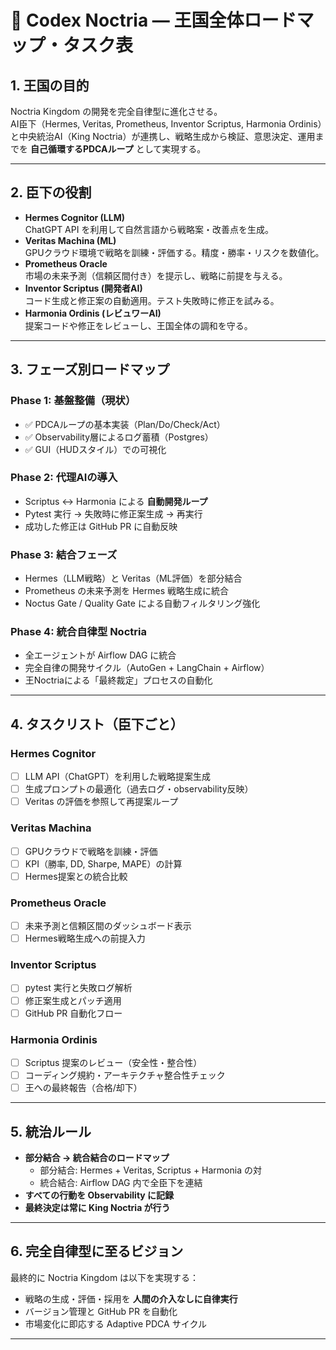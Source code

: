 # 📜 Codex Noctria — 王国全体ロードマップ・タスク表

## 1. 王国の目的
Noctria Kingdom の開発を完全自律型に進化させる。  
AI臣下（Hermes, Veritas, Prometheus, Inventor Scriptus, Harmonia Ordinis）と中央統治AI（King Noctria）が連携し、戦略生成から検証、意思決定、運用までを **自己循環するPDCAループ** として実現する。

---

## 2. 臣下の役割
- **Hermes Cognitor (LLM)**  
  ChatGPT API を利用して自然言語から戦略案・改善点を生成。
- **Veritas Machina (ML)**  
  GPUクラウド環境で戦略を訓練・評価する。精度・勝率・リスクを数値化。
- **Prometheus Oracle**  
  市場の未来予測（信頼区間付き）を提示し、戦略に前提を与える。
- **Inventor Scriptus (開発者AI)**  
  コード生成と修正案の自動適用。テスト失敗時に修正を試みる。
- **Harmonia Ordinis (レビュワーAI)**  
  提案コードや修正をレビューし、王国全体の調和を守る。

---

## 3. フェーズ別ロードマップ
### Phase 1: 基盤整備（現状）
- ✅ PDCAループの基本実装（Plan/Do/Check/Act）
- ✅ Observability層によるログ蓄積（Postgres）
- ✅ GUI（HUDスタイル）での可視化

### Phase 2: 代理AIの導入
- Scriptus ↔ Harmonia による **自動開発ループ**
- Pytest 実行 → 失敗時に修正案生成 → 再実行
- 成功した修正は GitHub PR に自動反映

### Phase 3: 結合フェーズ
- Hermes（LLM戦略）と Veritas（ML評価）を部分結合
- Prometheus の未来予測を Hermes 戦略生成に統合
- Noctus Gate / Quality Gate による自動フィルタリング強化

### Phase 4: 統合自律型 Noctria
- 全エージェントが Airflow DAG に統合
- 完全自律の開発サイクル（AutoGen + LangChain + Airflow）
- 王Noctriaによる「最終裁定」プロセスの自動化

---

## 4. タスクリスト（臣下ごと）

### Hermes Cognitor
- [ ] LLM API（ChatGPT）を利用した戦略提案生成
- [ ] 生成プロンプトの最適化（過去ログ・observability反映）
- [ ] Veritas の評価を参照して再提案ループ

### Veritas Machina
- [ ] GPUクラウドで戦略を訓練・評価
- [ ] KPI（勝率, DD, Sharpe, MAPE）の計算
- [ ] Hermes提案との統合比較

### Prometheus Oracle
- [ ] 未来予測と信頼区間のダッシュボード表示
- [ ] Hermes戦略生成への前提入力

### Inventor Scriptus
- [ ] pytest 実行と失敗ログ解析
- [ ] 修正案生成とパッチ適用
- [ ] GitHub PR 自動化フロー

### Harmonia Ordinis
- [ ] Scriptus 提案のレビュー（安全性・整合性）
- [ ] コーディング規約・アーキテクチャ整合性チェック
- [ ] 王への最終報告（合格/却下）

---

## 5. 統治ルール
- **部分結合 → 統合結合のロードマップ**
  - 部分結合: Hermes + Veritas, Scriptus + Harmonia の対
  - 統合結合: Airflow DAG 内で全臣下を連結
- **すべての行動を Observability に記録**
- **最終決定は常に King Noctria が行う**

---

## 6. 完全自律型に至るビジョン
最終的に Noctria Kingdom は以下を実現する：  
- 戦略の生成・評価・採用を **人間の介入なしに自律実行**  
- バージョン管理と GitHub PR を自動化  
- 市場変化に即応する Adaptive PDCA サイクル  

---
